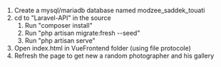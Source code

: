 1. Create a mysql/mariadb database named modzee_saddek_touati
2. cd to "Laravel-API" in the source 
    1. Run "composer install"
    2. Run "php artisan migrate:fresh --seed"
    3. Run "php artisan serve"
3. Open index.html in VueFrontend folder (using file protocole)
4. Refresh the page to get new a random photographer and his gallery
